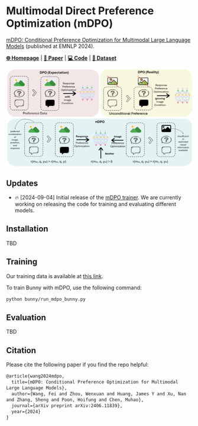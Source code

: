 # Multimodal Direct Preference Optimization (mDPO)

[mDPO: Conditional Preference Optimization for Multimodal Large Language Models](https://arxiv.org/pdf/2406.11839) (published at EMNLP 2024).

[**🌐 Homepage**](https://feiwang96.github.io/mDPO/) | [**📖 Paper**](https://arxiv.org/pdf/2406.11839) | [**💻 Code**](https://github.com/luka-group/mDPO) | [**🤗 Dataset**](https://huggingface.co/datasets/fwnlp/mDPO-preference-data) 


![alt text](figures/image.png)

## Updates
* 🔥 [2024-09-04] Initial release of the [mDPO trainer](mdpo_trainer.py). We are currently working on releasing the code for training and evaluating different models.

## Installation
TBD

## Training
Our training data is available at [this link](https://huggingface.co/datasets/fwnlp/mDPO-preference-data).

To train Bunny with mDPO, use the following command:
```bash
python bunny/run_mdpo_bunny.py
```

## Evaluation
TBD

## Citation
Please cite the following paper if you find the repo helpful:
```
@article{wang2024mdpo,
  title={mDPO: Conditional Preference Optimization for Multimodal Large Language Models},
  author={Wang, Fei and Zhou, Wenxuan and Huang, James Y and Xu, Nan and Zhang, Sheng and Poon, Hoifung and Chen, Muhao},
  journal={arXiv preprint arXiv:2406.11839},
  year={2024}
}
```

